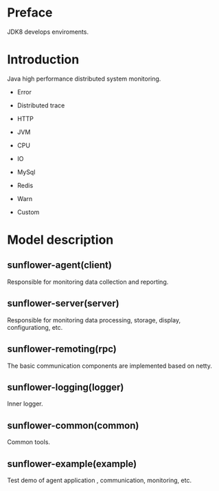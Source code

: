 # Preface

JDK8 develops enviroments.

# Introduction

Java high performance distributed system monitoring.

- Error

- Distributed trace

- HTTP

- JVM

- CPU

- IO

- MySql

- Redis

- Warn

- Custom

# Model description

## sunflower-agent(client)

Responsible for monitoring data collection and reporting.

## sunflower-server(server)

Responsible for monitoring data processing, storage, display, configurationg, etc.

## sunflower-remoting(rpc)

The basic communication components are implemented based on netty.

## sunflower-logging(logger)

Inner logger.

## sunflower-common(common)

Common tools.

## sunflower-example(example)

Test demo of agent application , communication, monitoring, etc.
